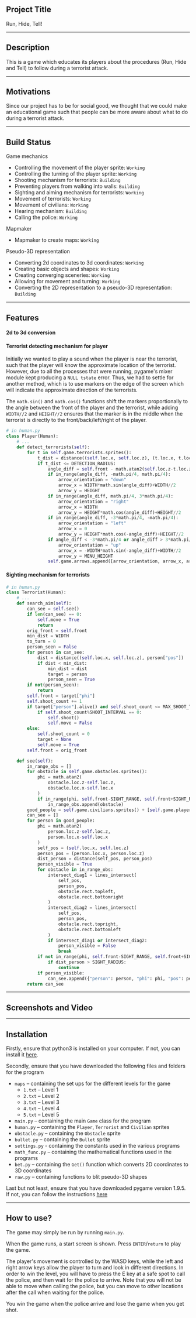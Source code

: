 ## Project Title
Run, Hide, Tell!

---
## Description
This is a game which educates its players about the procedures
(Run, Hide and Tell) to follow during a terrorist attack.

---
## Motivations
Since our project has to be for social good, we thought that we could make an
educational game such that people can be more aware about what to do during a
terrorist attack.

---
## Build Status
Game mechanics
* Controlling the movement of the player sprite: `Working`
* Controlling the turning of the player sprite: `Working`
* Shooting mechanism for terrorists: `Building`
* Preventing players from walking into walls: `Building`
* Sighting and aiming mechanism for terrorists: `Working`
* Movement of terrorists: `Working`
* Movement of civilians: `Working`
* Hearing mechanism: `Building`
* Calling the police: `Working`

Mapmaker
* Mapmaker to create maps: `Working`

Pseudo-3D representation
* Converting 2d coordinates to 3d coordinates: `Working`
* Creating basic objects and shapes: `Working`
* Creating converging sceneries: `Working`
* Allowing for movement and turning: `Working`
* Converting the 2D representation to a pseudo-3D representation: `Building`

---
## Features

#### 2d to 3d conversion

#### Terrorist detecting mechanism for player
Initially we wanted to play a sound when the player is near the terrorist,
such that the player will know the approximate location of the terrorist.
However, due to all the processes that were running, pygame's mixer module
kept producing a `NULL tstate` error.
Thus, we had to settle for another method, which is to use markers on the edge
of the screen which will indicate the approximate direction of the terrorists.

The `math.sin()` and `math.cos()` functions shift the markers proportionally to
the angle between the front of the player and the terrorist, while adding
`WIDTH//2` and `HEIGHT//2` ensures that the marker is in the middle when the
terrorist is directly to the front/back/left/right of the player.

```python
# in human.py
class Player(Human):
    # ...
    def detect_terrorists(self):
        for t in self.game.terrorists.sprites():
            t_dist = distance((self.loc.x, self.loc.z), (t.loc.x, t.loc.z))
            if t_dist <= DETECTION_RADIUS:
                angle_diff = self.front - math.atan2(self.loc.z-t.loc.z, self.loc.x-t.loc.x)
                if in_range(angle_diff, -math.pi/4, math.pi/4):
                    arrow_orientation = "down"
                    arrow_x = WIDTH*math.sin(angle_diff)+WIDTH//2
                    arrow_y = HEIGHT
                if in_range(angle_diff, math.pi/4, 3*math.pi/4):
                    arrow_orientation = "right"
                    arrow_x = WIDTH
                    arrow_y = HEIGHT*math.cos(angle_diff)+HEIGHT//2
                if in_range(angle_diff, -3*math.pi/4, -math.pi/4):
                    arrow_orientation = "left"
                    arrow_x = 0
                    arrow_y = HEIGHT*math.cos(-angle_diff)+HEIGHT//2
                if angle_diff < -3*math.pi/4 or angle_diff > 3*math.pi/4:
                    arrow_orientation = "up"
                    arrow_x = -WIDTH*math.sin(-angle_diff)+WIDTH//2
                    arrow_y = MENU_HEIGHT
                self.game.arrows.append([arrow_orientation, arrow_x, arrow_y])
```

#### Sighting mechanism for terrorists

```python
# in human.py
class Terrorist(Human):
    # ...
    def search_aim(self):
        can_see = self.see()
        if len(can_see) == 0:
            self.move = True
            return
        orig_front = self.front
        min_dist = WIDTH
        to_turn = 0
        person_seen = False
        for person in can_see:
            dist = distance((self.loc.x, self.loc.z), person["pos"])
            if dist < min_dist:
                min_dist = dist
                target = person
                person_seen = True
        if not(person_seen):
            return
        self.front = target["phi"]
        self.shoot_count += 1
        if target["person"].alive() and self.shoot_count <= MAX_SHOOT_TIME:
            if self.shoot_count%SHOOT_INTERVAL == 0:
                self.shoot()
                self.move = False
        else:
            self.shoot_count = 0
            target = None
            self.move = True
        self.front = orig_front

    def see(self):
        in_range_obs = []
        for obstacle in self.game.obstacles.sprites():
            phi = math.atan2(
                obstacle.loc.z-self.loc.z,
                obstacle.loc.x-self.loc.x
            )
            if in_range(phi, self.front-SIGHT_RANGE, self.front+SIGHT_RANGE):
                in_range_obs.append(obstacle)
        good_people = self.game.civilians.sprites() + [self.game.player]
        can_see = []
        for person in good_people:
            phi = math.atan2(
                person.loc.z-self.loc.z,
                person.loc.x-self.loc.x
            )
            self_pos = (self.loc.x, self.loc.z)
            person_pos = (person.loc.x, person.loc.z)
            dist_person = distance(self_pos, person_pos)
            person_visible = True
            for obstacle in in_range_obs:
                intersect_diag1 = lines_intersect(
                    self_pos,
                    person_pos,
                    obstacle.rect.topleft,
                    obstacle.rect.bottomright
                )
                intersect_diag2 = lines_intersect(
                    self_pos,
                    person_pos,
                    obstacle.rect.topright,
                    obstacle.rect.bottomleft
                )
                if intersect_diag1 or intersect_diag2:
                    person_visible = False
                    break
            if not in_range(phi, self.front-SIGHT_RANGE, self.front+SIGHT_RANGE):
                if dist_person > SIGHT_RADIUS:
                    continue
            if person_visible:
                can_see.append({"person": person, "phi": phi, "pos": person_pos})
        return can_see  
```

---
## Screenshots and Video

---
## Installation
Firstly, ensure that python3 is installed on your computer.
If not, you can install it [here](https://www.python.org/downloads/).

Secondly, ensure that you have downloaded the following files and folders for
the program
* `maps` – containing the set ups for the different levels for the game
  * `1.txt` – Level 1
  * `2.txt` – Level 2
  * `3.txt` – Level 3
  * `4.txt` – Level 4
  * `5.txt` – Level 5
* `main.py` – containing the main `Game` class for the program
* `human.py` – containing the `Player`, `Terrorist` and `Civilian` sprites
* `obstacle.py` – containing the `Obstacle` sprite
* `bullet.py` – containing the `Bullet` sprite
* `settings.py` - containing the constants used in the various programs
* `math_func.py` – containing the mathematical functions used in the programs
* `bet.py` – containing the `Get()` function which converts 2D coordinates to
  3D coordinates
* `raw.py` – containing functions to blit pseudo-3D shapes

Last but not least, ensure that you have downloaded pygame version 1.9.5.
If not, you can follow the instructions [here](https://www.pygame.org/wiki/GettingStarted)

---
## How to use?
The game may simply be run by running ```main.py```.

When the game runs, a start screen is shown.
Press `ENTER`/`return` to play the game.

The player's movement is controlled by the WASD keys, while the left and right
arrow keys allow the player to turn and look in different directions.
In order to win the level, you will have to press the E key at a safe spot
to call the police, and then wait for the police to arrive.
Note that you will not be able to move when calling the police,
but you can move to other locations after the call when waiting for the police.

You win the game when the police arrive and lose the game when you get shot.
